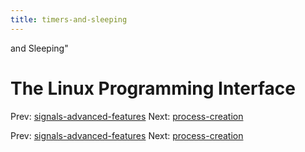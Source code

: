 ```yaml
---
title: timers-and-sleeping
---
```


and Sleeping"

# The Linux Programming Interface

Prev:
[signals-advanced-features](signals-advanced-features.md)
Next: [process-creation](process-creation.md)

Prev:
[signals-advanced-features](signals-advanced-features.md)
Next: [process-creation](process-creation.md)
